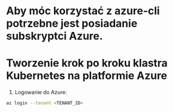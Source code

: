 # Aby móc korzystać z azure-cli potrzebne jest posiadanie subskryptci Azure.

# Tworzenie krok po kroku klastra Kubernetes na platformie Azure 

1. Logowanie do Azure:
```bash
az login --tenant <TENANT_ID>
```
